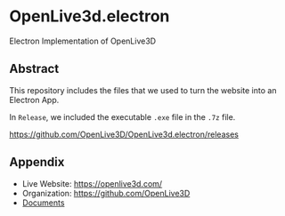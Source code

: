 # OpenLive3d.electron

Electron Implementation of OpenLive3D


## Abstract

This repository includes the files that we used to turn the website into an Electron App.

In `Release`, we included the executable `.exe` file in the `.7z` file.

https://github.com/OpenLive3D/OpenLive3d.electron/releases


## Appendix

 - Live Website: https://openlive3d.com/
 - Organization: https://github.com/OpenLive3D
 - [Documents](https://github.com/OpenLive3D/OpenLive3D.document)
